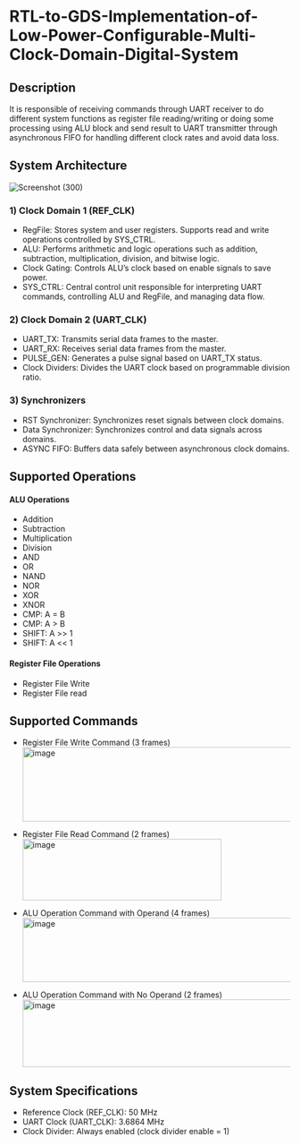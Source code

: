 # RTL-to-GDS-Implementation-of-Low-Power-Configurable-Multi-Clock-Domain-Digital-System
## Description
It is responsible of receiving commands through UART receiver to do different system functions as register file reading/writing or doing some processing using ALU block and send result to UART transmitter through asynchronous FIFO for handling different clock rates and avoid data loss.

## System Architecture
![Screenshot (300)](https://github.com/user-attachments/assets/3581d884-b717-4090-86b1-6e01376d9d8f)

### 1) Clock Domain 1 (REF_CLK)
- RegFile: Stores system and user registers. Supports read and write operations controlled by SYS_CTRL.
- ALU: Performs arithmetic and logic operations such as addition, subtraction, multiplication, division, and bitwise logic.
- Clock Gating: Controls ALU’s clock based on enable signals to save power.
- SYS_CTRL: Central control unit responsible for interpreting UART commands, controlling ALU and RegFile, and managing data flow.

### 2) Clock Domain 2 (UART_CLK)
- UART_TX: Transmits serial data frames to the master.
- UART_RX: Receives serial data frames from the master.
- PULSE_GEN: Generates a pulse signal based on UART_TX status.
- Clock Dividers: Divides the UART clock based on programmable division ratio.

### 3) Synchronizers
- RST Synchronizer: Synchronizes reset signals between clock domains.
- Data Synchronizer: Synchronizes control and data signals across domains.
- ASYNC FIFO: Buffers data safely between asynchronous clock domains.

## Supported Operations
#### ALU Operations
- Addition
- Subtraction
- Multiplication 
- Division
- AND
- OR
- NAND
- NOR
- XOR
- XNOR
- CMP: A = B
- CMP: A > B
- SHIFT: A >> 1
- SHIFT: A << 1

#### Register File Operations
- Register File Write
- Register File read
     
## Supported Commands
- Register File Write Command (3 frames)
  <img width="538" height="133" alt="image" src="https://github.com/user-attachments/assets/06ae16ca-1b59-43bc-98a2-fcf2ec03f295" />
  
- Register File Read Command (2 frames)
  <img width="356" height="110" alt="image" src="https://github.com/user-attachments/assets/9c3efc98-7f44-459c-bbb1-8884f6a44c54" />

- ALU Operation Command with Operand (4 frames)
  <img width="731" height="115" alt="image" src="https://github.com/user-attachments/assets/dce32a6d-fada-439b-ba68-180df2d63243" />

- ALU Operation Command with No Operand (2 frames)
  <img width="493" height="121" alt="image" src="https://github.com/user-attachments/assets/cec91a2a-28dd-45e9-b424-b968c105da21" />


## System Specifications
- Reference Clock (REF_CLK): 50 MHz
- UART Clock (UART_CLK): 3.6864 MHz
- Clock Divider: Always enabled (clock divider enable = 1)
     
    



      



     
        
     
     
     
     

     

